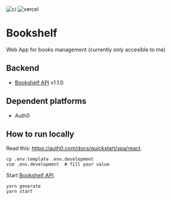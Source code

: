 ![ci](https://github.com/hiterm/bookshelf/actions/workflows/ci.yml/badge.svg)
![vercel](https://vercelbadge.vercel.app/api/hiterm/bookshelf)

# Bookshelf

Web App for books management (currently only accesible to me)

## Backend

- [Bookshelf API](https://github.com/hiterm/bookshelf-api) v1.1.0

## Dependent platforms

- Auth0

## How to run locally

Read this: https://auth0.com/docs/quickstart/spa/react.

```
cp .env.template .env.development
vim .env.development  # fill your value
```

Start [Bookshelf API](https://github.com/hiterm/bookshelf-api).

```
yarn generate
yarn start
```
